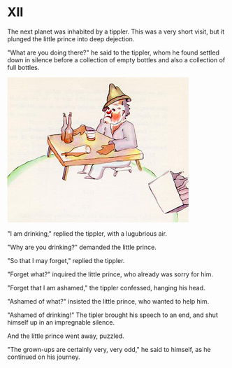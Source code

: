 # XII

The next planet was inhabited by a tippler. This was a very short visit,
but it plunged the little prince into deep dejection.

"What are you doing there?" he said to the tippler, whom he found
settled down in silence before a collection of empty bottles and also a
collection of full bottles.

![Tippler](tippler.jpg)

"I am drinking," replied the tippler, with a lugubrious air.

"Why are you drinking?" demanded the little prince.

"So that I may forget," replied the tippler.

"Forget what?" inquired the little prince, who already was sorry for
him.

"Forget that I am ashamed," the tippler confessed, hanging his head.

"Ashamed of what?" insisted the little prince, who wanted to help him.

"Ashamed of drinking!" The tipler brought his speech to an end, and
shut himself up in an impregnable silence.

And the little prince went away, puzzled.

"The grown-ups are certainly very, very odd," he said to himself, as
he continued on his journey.
